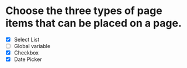 # Choose the three types of page items that can be placed on a page.

- [x] Select List
- [ ] Global variable
- [x] Checkbox
- [x] Date Picker